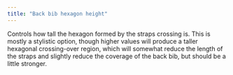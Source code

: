 ```yaml
---
title: "Back bib hexagon height"
---
```


Controls how tall the hexagon formed by the straps crossing is. This is mostly a stylistic option, though higher values will produce a taller hexagonal crossing-over region, which will somewhat reduce the length of the straps and slightly reduce the coverage of the back bib, but should be a little stronger.
